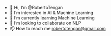 - 👋 Hi, I’m @RobertoTengan
- 👀 I’m interested in AI & Machine Learning
- 🌱 I’m currently learning Machine Learning
- 💞️ I’m looking to collaborate on NLP
- 📫 How to reach me robertotengan@gmail.com

<!---
RobertoTengan/RobertoTengan is a ✨ special ✨ repository because its `README.md` (this file) appears on your GitHub profile.
You can click the Preview link to take a look at your changes.
--->
